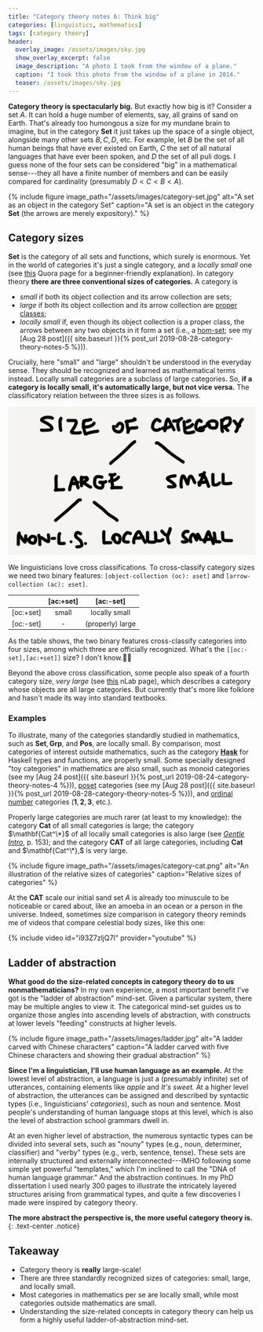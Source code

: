 ```yaml
---
title: "Category theory notes 6: Think big"
categories: [linguistics, mathematics]
tags: [category theory]
header:
  overlay_image: /assets/images/sky.jpg
  show_overlay_excerpt: false
  image_description: "A photo I took from the window of a plane."
  caption: "I took this photo from the window of a plane in 2014."
  teaser: /assets/images/sky.jpg
---
```


**Category theory is spectacularly big.** But exactly how big is it? Consider a set $A$. It can hold a huge number of elements, say, all grains of sand on Earth. That's already too humongous a size for my mundane brain to imagine, but in the category $\mathbf{Set}$ it just takes up the space of a single object, alongside many other sets $B, C, D,$ etc. For example, let $B$ be the set of all human beings that have ever existed on Earth, $C$ the set of all natural languages that have ever been spoken, and $D$ the set of all puli dogs. I guess none of the four sets can be considered "big" in a mathematical sense---they all have a finite number of members and can be easily compared for cardinality (presumably $D<C<B<A$).

{% include figure image_path="/assets/images/category-set.jpg" alt="A set as an object in the category Set" caption="A set is an object in the category $\mathbf{Set}$ (the arrows are merely expository)." %}

## Category sizes
$\mathbf{Set}$ is the category of all sets and functions, which surely is enormous. Yet in the world of categories it's just a single category, and a _locally small_ one (see [this](https://www.quora.com/Why-is-the-category-Sets-locally-small) Quora page for a beginner-friendly explanation). In category theory **there are three conventional sizes of categories.** A category is
- _small_ if both its object collection and its arrow collection are sets;
- _large_ if both its object collection and its arrow collection are [proper classes](https://en.wikipedia.org/wiki/Class_(set_theory));
- _locally small_ if, even though its object collection is a proper class, the arrows between any two objects in it form a set (i.e., a [hom-set](https://en.wiktionary.org/wiki/hom-set); see my [Aug 28 post]({{ site.baseurl }}{% post_url 2019-08-28-category-theory-notes-5 %})).

Crucially, here "small" and "large" shouldn't be understood in the everyday sense. They should be recognized and learned as mathematical terms instead. Locally small categories are a subclass of large categories. So, **if a category is locally small, it's automatically large, but not vice versa.** The classificatory relation between the three sizes is as follows.

![relative sizes of categories](/assets/images/relative-size.png)

We linguisticians love cross classifications. To cross-classify category sizes we need two binary features: `[object-collection (oc): ±set]` and `[arrow-collection (ac): ±set]`.

|           | [ac:+set] | [ac:-set]       |
|:---------:|:---------:|:---------------:|
| [oc:+set] |  small    | locally small   |
| [oc:-set] | -         | (properly) large|

As the table shows, the two binary features cross-classify categories into four sizes, among which three are officially recognized. What's the `[[oc:-set],[ac:+set]]` size? I don't know.🤷‍♂️

Beyond the above cross classification, some people also speak of a fourth category size, _very large_ (see [this](https://ncatlab.org/nlab/show/CAT) nLab page), which describes a category whose objects are all large categories. But currently that's more like folklore and hasn't made its way into standard textbooks.

### Examples
To illustrate, many of the categories standardly studied in mathematics, such as $\mathbf{Set}, \mathbf{Grp},$ and $\mathbf{Pos},$ are locally small. By comparison, most categories of interest outside mathematics, such as the category [$\mathbf{Hask}$](https://en.wikibooks.org/wiki/Haskell/Category_theory) for Haskell types and functions, are properly small. Some specially designed "toy categories" in mathematics are also small, such as monoid categories (see my [Aug 24 post]({{ site.baseurl }}{% post_url 2019-08-24-category-theory-notes-4 %})), [poset](https://en.wikiversity.org/wiki/Introduction_to_Category_Theory/Categories#Posets) categories (see my [Aug 28 post]({{ site.baseurl }}{% post_url 2019-08-28-category-theory-notes-5 %})), and [ordinal number](https://unapologetic.wordpress.com/2007/05/24/cardinals-and-ordinals-as-categories/) categories ($\mathbf{1}, \mathbf{2}, \mathbf{3},$ etc.).

Properly large categories are much rarer (at least to my knowledge): the category $\mathbf{Cat}$ of all small categories is large; the category $\mathbf{Cat^\*}$ of all locally small categories is also large (see [_Gentle Intro_](https://www.logicmatters.net/2018/01/29/category-theory-a-gentle-introduction/), p.&nbsp;153); and the category $\mathbf{CAT}$ of all large categories, including $\mathbf{Cat}$ and $\mathbf{Cat^\*},$ is very large.

{% include figure image_path="/assets/images/category-cat.png" alt="An illustration of the relative sizes of categories" caption="Relative sizes of categories" %}

At the $\mathbf{CAT}$ scale our initial sand set $A$ is already too minuscule to be noticeable or cared about, like an amoeba in an ocean or a person in the universe. Indeed, sometimes size comparison in category theory reminds me of videos that compare celestial body sizes, like this one:

{% include video id="i93Z7zljQ7I" provider="youtube" %}

## Ladder of abstraction
**What good do the size-related concepts in category theory do to us nonmathematicians?** In my own experience, a most important benefit I've got is the "ladder of abstraction" mind-set. Given a particular system, there may be multiple angles to view it. The categorical mind-set guides us to organize those angles into ascending levels of abstraction, with constructs at lower levels "feeding" constructs at higher levels.

{% include figure image_path="/assets/images/ladder.jpg" alt="A ladder carved with Chinese characters" caption="A ladder carved with five Chinese characters and showing their gradual abstraction" %}

**Since I'm a linguistician, I'll use human language as an example.** At the lowest level of abstraction, a language is just a (presumably infinite) set of utterances, containing elements like _apple_ and _It's sweet._ At a higher level of abstraction, the utterances can be assigned and described by syntactic types (i.e., linguisticians' _categories_), such as noun and sentence. Most people's understanding of human language stops at this level, which is also the level of abstraction school grammars dwell in.

At an even higher level of abstraction, the numerous syntactic types can be divided into several sets, such as "nouny" types (e.g., noun, determiner, classifier) and "verby" types (e.g., verb, sentence, tense). These sets are internally structured and externally interconnected---IMHO following some simple yet powerful "templates," which I'm inclined to call the "DNA of human language grammar." And the abstraction continues. In my PhD dissertation I used nearly 300 pages to illustrate the intricately layered structures arising from grammatical types, and quite a few discoveries I made were inspired by category theory.

**The more abstract the perspective is, the more useful category theory is.**
{: .text-center .notice}

## Takeaway
- Category theory is **really** large-scale!
- There are three standardly recognized sizes of categories: small, large, and locally small.
- Most categories in mathematics per se are locally small, while most categories outside mathematics are small.
- Understanding the size-related concepts in category theory can help us form a highly useful ladder-of-abstraction mind-set.
